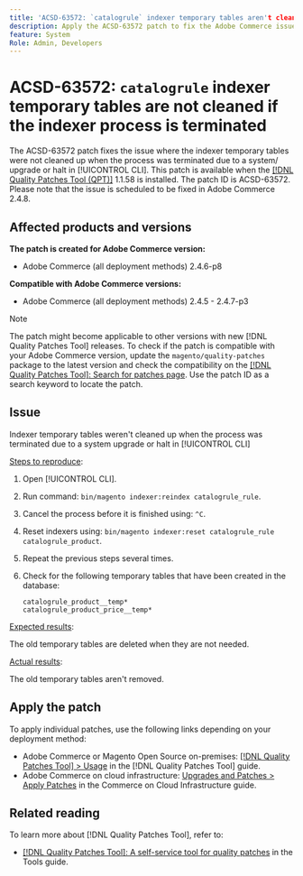 ```yaml
---
title: 'ACSD-63572: `catalogrule` indexer temporary tables aren't cleaned if the indexer process is terminated'
description: Apply the ACSD-63572 patch to fix the Adobe Commerce issue where the indexer tables weren't cleaned up when the process was terminated due to a system upgrade or halt in [!UICONTROL CLI].
feature: System
Role: Admin, Developers
---
```


# ACSD-63572: `catalogrule` indexer temporary tables are not cleaned if the indexer process is terminated

The ACSD-63572 patch fixes the issue where the indexer temporary tables were not cleaned up when the process was terminated due to a system/ upgrade or halt in [!UICONTROL CLI]. This patch is available when the [[!DNL Quality Patches Tool (QPT)]](/help/tools/quality-patches-tool/quality-patches-tool-to-self-serve-quality-patches.md) 1.1.58 is installed. The patch ID is ACSD-63572. Please note that the issue is scheduled to be fixed in Adobe Commerce 2.4.8.

## Affected products and versions

**The patch is created for Adobe Commerce version:**

* Adobe Commerce (all deployment methods) 2.4.6-p8

**Compatible with Adobe Commerce versions:**

* Adobe Commerce (all deployment methods) 2.4.5 - 2.4.7-p3

>[!NOTE]
>
>The patch might become applicable to other versions with new [!DNL Quality Patches Tool] releases. To check if the patch is compatible with your Adobe Commerce version, update the `magento/quality-patches` package to the latest version and check the compatibility on the [[!DNL Quality Patches Tool]: Search for patches page](https://experienceleague.adobe.com/tools/commerce-quality-patches/index.html). Use the patch ID as a search keyword to locate the patch.

## Issue

Indexer temporary tables weren't cleaned up when the process was terminated due to a system upgrade or halt in [!UICONTROL CLI]

<u>Steps to reproduce</u>:

1. Open [!UICONTROL CLI].
1. Run command: `bin/magento indexer:reindex catalogrule_rule`.
1. Cancel the process before it is finished using: `^C`.
1. Reset indexers using: `bin/magento indexer:reset catalogrule_rule catalogrule_product`.
1. Repeat the previous steps several times.
1. Check for the following temporary tables that have been created in the database:
    
    ```
    catalogrule_product__temp*
    catalogrule_product_price__temp*
    ```

<u>Expected results</u>:

The old temporary tables are deleted when they are not needed.

<u>Actual results</u>:

The old temporary tables aren't removed.

## Apply the patch

To apply individual patches, use the following links depending on your deployment method:

* Adobe Commerce or Magento Open Source on-premises: [[!DNL Quality Patches Tool] > Usage](/help/tools/quality-patches-tool/usage.md) in the [!DNL Quality Patches Tool] guide.
* Adobe Commerce on cloud infrastructure: [Upgrades and Patches > Apply Patches](https://experienceleague.adobe.com/docs/commerce-cloud-service/user-guide/develop/upgrade/apply-patches.html) in the Commerce on Cloud Infrastructure guide.

## Related reading

To learn more about [!DNL Quality Patches Tool], refer to:

* [[!DNL Quality Patches Tool]: A self-service tool for quality patches](/help/tools/quality-patches-tool/quality-patches-tool-to-self-serve-quality-patches.md) in the Tools guide.
